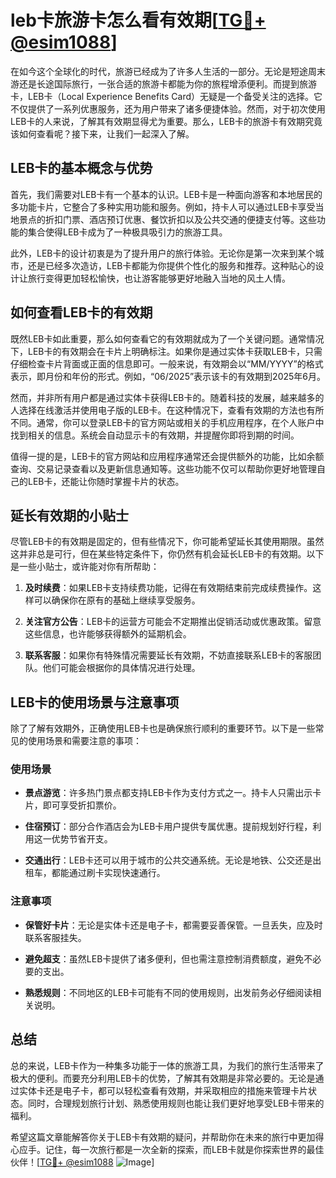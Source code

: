 # leb卡旅游卡怎么看有效期[[TG💪+ @esim1088](https://t.me/s/esim1088)]

在如今这个全球化的时代，旅游已经成为了许多人生活的一部分。无论是短途周末游还是长途国际旅行，一张合适的旅游卡都能为你的旅程增添便利。而提到旅游卡，LEB卡（Local Experience Benefits Card）无疑是一个备受关注的选择。它不仅提供了一系列优惠服务，还为用户带来了诸多便捷体验。然而，对于初次使用LEB卡的人来说，了解其有效期显得尤为重要。那么，LEB卡的旅游卡有效期究竟该如何查看呢？接下来，让我们一起深入了解。

## LEB卡的基本概念与优势

首先，我们需要对LEB卡有一个基本的认识。LEB卡是一种面向游客和本地居民的多功能卡片，它整合了多种实用功能和服务。例如，持卡人可以通过LEB卡享受当地景点的折扣门票、酒店预订优惠、餐饮折扣以及公共交通的便捷支付等。这些功能的集合使得LEB卡成为了一种极具吸引力的旅游工具。

此外，LEB卡的设计初衷是为了提升用户的旅行体验。无论你是第一次来到某个城市，还是已经多次造访，LEB卡都能为你提供个性化的服务和推荐。这种贴心的设计让旅行变得更加轻松愉快，也让游客能够更好地融入当地的风土人情。

## 如何查看LEB卡的有效期

既然LEB卡如此重要，那么如何查看它的有效期就成为了一个关键问题。通常情况下，LEB卡的有效期会在卡片上明确标注。如果你是通过实体卡获取LEB卡，只需仔细检查卡片背面或正面的信息即可。一般来说，有效期会以“MM/YYYY”的格式表示，即月份和年份的形式。例如，“06/2025”表示该卡的有效期到2025年6月。

然而，并非所有用户都是通过实体卡获得LEB卡的。随着科技的发展，越来越多的人选择在线激活并使用电子版的LEB卡。在这种情况下，查看有效期的方法也有所不同。通常，你可以登录LEB卡的官方网站或相关的手机应用程序，在个人账户中找到相关的信息。系统会自动显示卡的有效期，并提醒你即将到期的时间。

值得一提的是，LEB卡的官方网站和应用程序通常还会提供额外的功能，比如余额查询、交易记录查看以及更新信息通知等。这些功能不仅可以帮助你更好地管理自己的LEB卡，还能让你随时掌握卡片的状态。

## 延长有效期的小贴士

尽管LEB卡的有效期是固定的，但有些情况下，你可能希望延长其使用期限。虽然这并非总是可行，但在某些特定条件下，你仍然有机会延长LEB卡的有效期。以下是一些小贴士，或许能对你有所帮助：

1. **及时续费**：如果LEB卡支持续费功能，记得在有效期结束前完成续费操作。这样可以确保你在原有的基础上继续享受服务。
   
2. **关注官方公告**：LEB卡的运营方可能会不定期推出促销活动或优惠政策。留意这些信息，也许能够获得额外的延期机会。

3. **联系客服**：如果你有特殊情况需要延长有效期，不妨直接联系LEB卡的客服团队。他们可能会根据你的具体情况进行处理。

## LEB卡的使用场景与注意事项

除了了解有效期外，正确使用LEB卡也是确保旅行顺利的重要环节。以下是一些常见的使用场景和需要注意的事项：

### 使用场景

- **景点游览**：许多热门景点都支持LEB卡作为支付方式之一。持卡人只需出示卡片，即可享受折扣票价。
  
- **住宿预订**：部分合作酒店会为LEB卡用户提供专属优惠。提前规划好行程，利用这一优势节省开支。

- **交通出行**：LEB卡还可以用于城市的公共交通系统。无论是地铁、公交还是出租车，都能通过刷卡实现快速通行。

### 注意事项

- **保管好卡片**：无论是实体卡还是电子卡，都需要妥善保管。一旦丢失，应及时联系客服挂失。

- **避免超支**：虽然LEB卡提供了诸多便利，但也需注意控制消费额度，避免不必要的支出。

- **熟悉规则**：不同地区的LEB卡可能有不同的使用规则，出发前务必仔细阅读相关说明。

## 总结

总的来说，LEB卡作为一种集多功能于一体的旅游工具，为我们的旅行生活带来了极大的便利。而要充分利用LEB卡的优势，了解其有效期是非常必要的。无论是通过实体卡还是电子卡，都可以轻松查看有效期，并采取相应的措施来管理卡片状态。同时，合理规划旅行计划、熟悉使用规则也能让我们更好地享受LEB卡带来的福利。

希望这篇文章能解答你关于LEB卡有效期的疑问，并帮助你在未来的旅行中更加得心应手。记住，每一次旅行都是一次全新的探索，而LEB卡就是你探索世界的最佳伙伴！[[TG💪+ @esim1088](https://t.me/s/esim1088) ![Image](https://i.postimg.cc/4NQfJmqS/Snipaste-2025-05-13-00-14-12.png)]